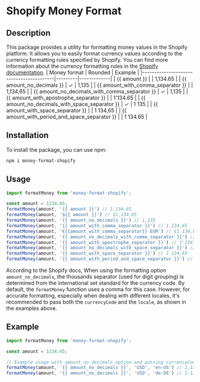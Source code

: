 # Shopify Money Format

## Description

This package provides a utility for formatting money values in the Shopify platform. It allows you to easily format currency values according to the currency formatting rules specified by Shopify. You can find more information about the currency formatting rules in the [Shopify documentation](https://help.shopify.com/en/manual/markets/pricing/currency-formatting).
| Money format                            | Rounded | Example     |
|-----------------------------------------|---------|-------------|
| {{ amount }}                            |         | 1,134.65    |
| {{ amount_no_decimals }}                 | ✓       | 1,135       |
| {{ amount_with_comma_separator }}        |         | 1,134,65    |
| {{ amount_no_decimals_with_comma_separator }} | ✓       | 1,135       |
| {{ amount_with_apostrophe_separator }}   |         | 1'134.65    |
| {{ amount_no_decimals_with_space_separator }} | ✓       | 1 135       |
| {{ amount_with_space_separator }}        |         | 1 134,65    |
| {{ amount_with_period_and_space_separator }} |         | 1 134.65    |

## Installation

To install the package, you can use npm:

```bash
npm i money-format-shopify
```

## Usage

```js
import formatMoney from 'money-format-shopify';

const amount = 1134.65;
formatMoney(amount, '{{ amount }}') // 1,134.65
formatMoney(amount, '${{ amount }}') // $1,134.65
formatMoney(amount, '{{ amount_no_decimals }}') // 1,135
formatMoney(amount, '{{ amount_with_comma_separator }}') // 1.134,65
formatMoney(amount, '€{{amount_with_comma_separator}} EUR') // €1.134,65 EUR
formatMoney(amount, '{{ amount_no_decimals_with_comma_separator }}') // 1.135
formatMoney(amount, '{{ amount_with_apostrophe_separator }}') // 1'134.65
formatMoney(amount, '{{ amount_no_decimals_with_space_separator }}') // 1 135
formatMoney(amount, '{{ amount_with_space_separator }}') // 1 134,65
formatMoney(amount, '{{ amount_with_period_and_space_separator }}') // 1 134.65
```

According to the Shopify docs, When using the formatting option `amount_no_decimals`, the thousands separator (used for digit grouping) is determined from the international set standard for the currency code. By default, the `formatMoney` function uses a comma for this case. However, for accurate formatting, especially when dealing with different locales, it's recommended to pass both the `currencyCode` and the `locale`, as shown in the examples above.

## Example

```javascript
import formatMoney from 'money-format-shopify';

const amount = 1134.65;

// Example usage with amount_no_decimals option and passing currencyCode and locale
formatMoney(amount, '{{ amount_no_decimals }}', 'USD', 'en-US') // 1,135
formatMoney(amount, '{{ amount_no_decimals }}', 'USD', 'de-DE') // 1.135

